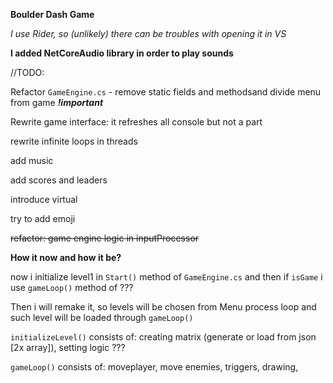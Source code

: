 ﻿**Boulder Dash Game**

_I use Rider, so (unlikely) there can be troubles with opening it in VS_

**I added NetCoreAudio library in order to play sounds**

//TODO: 

Refactor `GameEngine.cs` - remove static fields and methodsand divide menu from game _**!important**_

Rewrite game interface: it refreshes all console but not a part 

rewrite infinite loops in threads

add music

add scores and leaders

introduce virtual

try to add emoji

~~refactor: game engine logic in inputProcessor~~

**How it now and how it be?**

now i initialize level1 in `Start()` method of `GameEngine.cs` and
then if `isGame` i use `gameLoop()` method of ???

Then i will remake it, so levels will be chosen from Menu process loop
and such level will be loaded through `gameLoop()`

`initializeLevel()` consists of:
creating matrix (generate or load from json [2x array]), setting logic ???

`gameLoop()` consists of: 
moveplayer, move enemies, triggers, drawing, 
